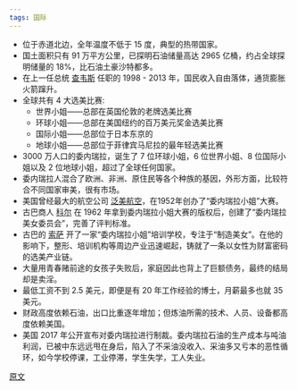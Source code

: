 ```yaml
---
tags: 国际
---
```




* 位于赤道北边，全年温度不低于 15 度，典型的热带国家。
* 国土面积只有 91 万平方公里，已探明石油储量高达 2965 亿桶，约占全球探明储量的 18%，比石油土豪沙特都多。
* 在上一任总统 <u>查韦斯</u> 任职的 1998 - 2013 年，国民收入自由落体，通货膨胀火箭蹿升。
* 全球共有 4 大选美比赛:
  * 世界小姐——总部在英国伦敦的老牌选美比赛
  * 环球小姐——总部在美国纽约的百万美元奖金选美比赛
  * 国际小姐——总部位于日本东京的
  * 地球小姐——总部位于菲律宾马尼拉的最年轻选美比赛
* 3000 万人口的委内瑞拉，诞生了 7 位环球小姐，6 位世界小姐、8 位国际小姐以及 2 位地球小姐，超过了全球任何国家。
* 委内瑞拉人混合了欧洲、非洲、原住民等各个种族的基因，外形方面，比较符合不同国家审美，很有市场。
* 美国曾经最大的航空公司 <u>泛美航空</u>，在1952年创办了“委内瑞拉小姐”大赛。
* 古巴商人 <u>科尔</u> 在 1962 年拿到委内瑞拉小姐大赛的版权后，创建了“委内瑞拉美女委员会”，完善了评判标准。
* 古巴的 <u>索萨</u> 开了一家“委内瑞拉小姐”培训学校，专注于“制造美女”。在他的影响下，整形、培训机构等周边产业迅速崛起，铸就了一条以女性为财富密码的选美产业链。
* 大量用青春赌前途的女孩子失败后，家庭因此也背上了巨额债务，最终的结局却是卖淫。
* 最低工资不到 2.5 美元，即便是有 20 年工作经验的博士，月薪最多也就 35 美元。
* 财政高度依赖石油，出口比重逐年增加；但炼油所需的技术、人员、设备都高度依赖美国。
* 美国 2017 年公开宣布对委内瑞拉进行制裁。委内瑞拉石油的生产成本与吨油利润，已被中东远远甩在身后，陷入了不采油没收入、采油多又亏本的恶性循环，如今学校停课，工业停滞，学生失学，工人失业。 



[原文](https://mp.weixin.qq.com/s/aY8pNUaggrGU-ciFQJfFsA)